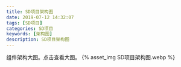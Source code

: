 ```yaml
---
title: SD项目架构图
date: 2019-07-12 14:32:07
tags: [SD项目]
categories: SD项目
keywords: [架构图]
description: SD项目架构图
---
```

组件架构大图。点击查看大图。
{% asset_img SD项目架构图.webp %}


